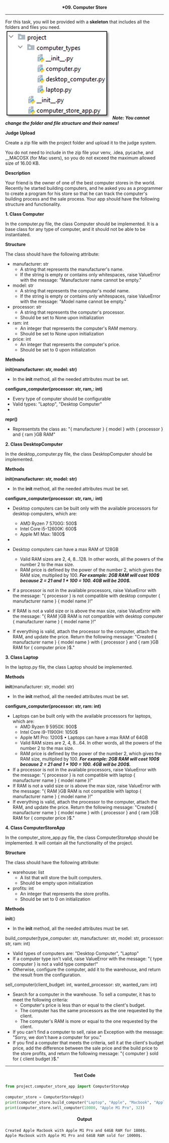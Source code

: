 <p align="center">
<strong>
*09. Computer Store
</strong>
</p>

________________________________________________________

<p align="left">

For this task, you will be provided with a **skeleton** that includes all the folders and files you need.
![img.png](img.png)
_**Note: You cannot change the folder and file structure and their names!**_

**Judge Upload**

Create a zip file with the project folder and upload it to the judge system.

You do not need to include in the zip file your venv, .idea, pycache, and __MACOSX (for Mac users), so you do not exceed
the maximum allowed size of 16.00 KB.

**Description**

Your friend is the owner of one of the best computer stores in the world. Recently he started building computers, and he
asked you as a programmer to create a program for his store so that he can track the computer's building process and the
sale process. Your app should have the following structure and functionality.

**1. Class Computer**

In the computer.py file, the class Computer should be implemented. It is a base class for any type of computer, and it
should not be able to be instantiated.

**Structure**

The class should have the following attribute:

- manufacturer: str
    - A string that represents the manufacturer's name.
    - If the string is empty or contains only whitespaces, raise ValueError with the message: "Manufacturer name cannot
      be empty."
- model: str
    - A string that represents the computer's model name.
    - If the string is empty or contains only whitespaces, raise ValueError with the message: "Model name cannot be
      empty."
- processor: str
    - A string that represents the computer's processor.
    - Should be set to None upon initialization
- ram: int
    - An integer that represents the computer's RAM memory.
    - Should be set to None upon initialization
- price: int
    - An integer that represents the computer's price.
    - Should be set to 0 upon initialization

**Methods**

**__init__(manufacturer: str, model: str)**

- In the __init__ method, all the needed attributes must be set.

**configure_computer(processor: str, ram,: int)**

- Every type of computer should be configurable
- Valid types: "Laptop", "Desktop Computer"
-

**__repr__()**

- Representsts the class as: "{ manufacturer } { model } with { processor } and { ram }GB RAM"

**2. Class DesktopComputer**

In the desktop_computer.py file, the class DesktopComputer should be implemented.

**Methods**

**__init__(manufacturer: str, model: str)**

- In the __init__ method, all the needed attributes must be set.

**configure_computer(processor: str, ram,: int)**

- Desktop computers can be built only with the available processors for desktop computers, which are:
    - AMD Ryzen 7 5700G: 500$
    - Intel Core i5-12600K: 600$
    - Apple M1 Max: 1800$
-
- Desktop computers can have a max RAM of 128GB
    - Valid RAM sizes are 2, 4, 8…128. In other words, all the powers of the number 2 to the max size.
    - RAM price is defined by the power of the number 2, which gives the RAM size, multiplied by 100.
      _**For example: 2GB RAM will cost 100$ because 2 = 21 and 1 * 100 = 100. 4GB will be 200$.**_

- If a processor is not in the available processors, raise ValueError with the message: "{ processor } is not compatible
  with desktop computer { manufacturer name } { model name }!"
- If RAM is not a valid size or is above the max size, raise ValueError with the message: "{ RAM }GB RAM is not
  compatible with desktop computer { manufacturer name } { model name }!"
- If everything is valid, attach the processor to the computer, attach the RAM, and update the price. Return the
  following message: "Created { manufacturer name } { model name } with { processor } and { ram }GB RAM for { computer
  price }$."

**3. Class Laptop**

In the laptop.py file, the class Laptop should be implemented.

**Methods**

__init__(manufacturer: str, model: str)

- In the __init__ method, all the needed attributes must be set.

**configure_computer(processor: str, ram: int)**

- Laptops can be built only with the available processors for laptops, which are:
    - AMD Ryzen 9 5950X: 900$
    - Intel Core i9-11900H: 1050$
    - Apple M1 Pro: 1200$
      • Laptops can have a max RAM of 64GB
    - Valid RAM sizes are 2, 4, 8…64. In other words, all the powers of the number 2 to the max size.
    - RAM price is defined by the power of the number 2, which gives the RAM size, multiplied by 100.
      _**For example: 2GB RAM will cost 100$ because 2 = 21 and 1 * 100 = 100. 4GB will be 200$.**_
- If a processor is not in the available processors, raise ValueError with the message: "{ processor } is not compatible
  with laptop { manufacturer name } { model name }!"
- If RAM is not a valid size or is above the max size, raise ValueError with the message: "{ RAM }GB RAM is not
  compatible with laptop { manufacturer name } { model name }!"
- If everything is valid, attach the processor to the computer, attach the RAM, and update the price. Return the
  following message: "Created { manufacturer name } { model name } with { processor } and { ram }GB RAM for { computer
  price }$."

**4. Class ComputerStoreApp**

In the computer_store_app.py file, the class ComputerStoreApp should be implemented. It will contain all the
functionality of the project.

**Structure**

The class should have the following attribute:

- warehouse: list
    - A list that will store the built computers.
    - Should be empty upon initialization
- profits: int
    - An integer that represents the store profits.
    - Should be set to 0 on initialization

**Methods**

__init__()

- In the __init__ method, all the needed attributes must be set.

build_computer(type_computer: str, manufacturer: str, model: str, processor: str, ram: int)

- Valid types of computers are: "Desktop Computer", "Laptop"
- If a computer type isn't valid, raise ValueError with the message: "{ type computer } is not a valid type computer!"
- Otherwise, configure the computer, add it to the warehouse, and return the result from the configuration.

sell_computer(client_budget: int, wanted_processor: str, wanted_ram: int)

- Search for a computer in the warehouse. To sell a computer, it has to meet the following criteria:
    - Computer's price is less than or equal to the client's budget.
    - The computer has the same processors as the one requested by the client.
    - The computer's RAM is more or equal to the one requested by the client.
- If you can't find a computer to sell, raise an Exception with the message: "Sorry, we don't have a computer for you."
- If you find a computer that meets the criteria, sell it at the client's budget price, add the difference between the
  sale price and the build price to the store profits, and return the following message: "{ computer } sold for { client
  budget }$."

</p>

_____________________________________________________________

<h4 align="center">Test Code</h4>

```Python
from project.computer_store_app import ComputerStoreApp

computer_store = ComputerStoreApp()
print(computer_store.build_computer("Laptop", "Apple", "Macbook", "Apple M1 Pro", 64))
print(computer_store.sell_computer(10000, "Apple M1 Pro", 32))
```

<h4 align="center">Output</h4>

```
Created Apple Macbook with Apple M1 Pro and 64GB RAM for 1800$.
Apple Macbook with Apple M1 Pro and 64GB RAM sold for 10000$.
```
